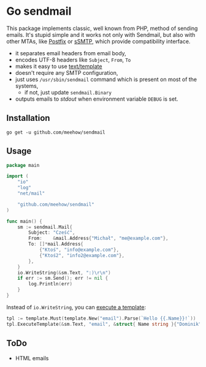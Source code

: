Go sendmail
===========

This package implements classic, well known from PHP, method of sending emails.
It's stupid simple and it works not only with Sendmail,
but also with other MTAs, like [Postfix](http://www.postfix.org/sendmail.1.html)
or [sSMTP](https://wiki.debian.org/sSMTP), which provide compatibility interface.

* it separates email headers from email body,
* encodes UTF-8 headers like `Subject`, `From`, `To`
* makes it easy to use [text/template](https://golang.org/pkg/text/template)
* doesn't require any SMTP configuration,
* just uses `/usr/sbin/sendmail` command which is present on most of the systems,
  * if not, just update `sendmail.Binary`
* outputs emails to _stdout_ when environment variable `DEBUG` is set.

Installation
------------
```
go get -u github.com/meehow/sendmail
```

Usage
-----
```go
package main

import (
	"io"
	"log"
	"net/mail"

	"github.com/meehow/sendmail"
)

func main() {
	sm := sendmail.Mail{
		Subject: "Cześć",
		From:    &mail.Address{"Michał", "me@example.com"},
		To: []*mail.Address{
			{"Ktoś", "info@example.com"},
			{"Ktoś2", "info2@example.com"},
		},
	}
	io.WriteString(&sm.Text, ":)\r\n")
	if err := sm.Send(); err != nil {
		log.Println(err)
	}
}
```

Instead of `io.WriteString`, you can [execute a template][template]:

[template]: https://golang.org/pkg/text/template/#Template.Execute

```go
tpl := template.Must(template.New("email").Parse(`Hello {{.Name}}!`))
tpl.ExecuteTemplate(&sm.Text, "email", &struct{ Name string }{"Dominik"})
```


ToDo
----

* HTML emails
